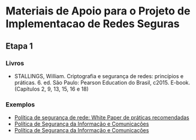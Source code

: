 # Materiais de Apoio para o Projeto de Implementacao de Redes Seguras

## Etapa 1

### Livros

* STALLINGS, William. Criptografia e segurança de redes: princípios e práticas. 6. ed. São Paulo: Pearson Education do Brasil, c2015. E-book. (Capítulos 2, 9, 13, 15, 16 e 18)

### Exemplos

* [Política de segurança de rede: White Paper de práticas recomendadas](https://www.cisco.com/c/pt_br/support/docs/availability/high-availability/13601-secpol.html)
* [Política de Segurança da Informação e Comunicações](https://governancadigital.unifesspa.edu.br/images/conteudo/POSIC/POSIC_2019.pdf)
* [Política de Segurança da Informação e Comunicações](https://sti.ufc.br/wp-content/uploads/2021/04/posic-rev6.pdf)
